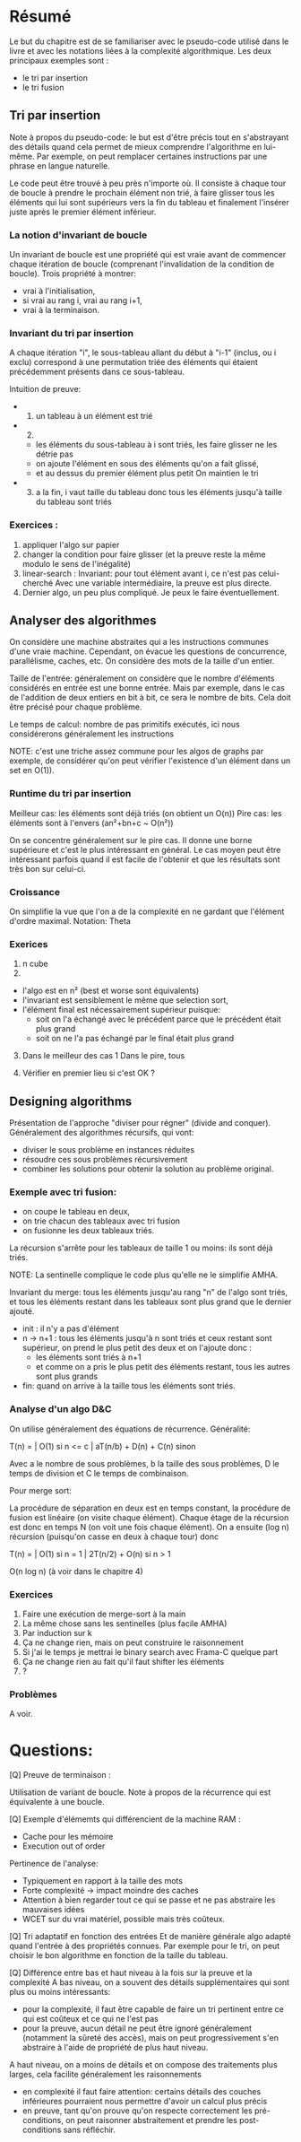 # Résumé

Le but du chapitre est de se familiariser avec le pseudo-code utilisé dans le livre et avec les
notations liées à la complexité algorithmique. Les deux principaux exemples sont :

- le tri par insertion
- le tri fusion

## Tri par insertion

Note à propos du pseudo-code: le but est d'être précis tout en s'abstrayant des détails quand cela
permet de mieux comprendre l'algorithme en lui-même. Par exemple, on peut remplacer certaines
instructions par une phrase en langue naturelle.

Le code peut être trouvé à peu près n'importe où. Il consiste à chaque tour de boucle à
prendre le prochain élément non trié, à faire glisser tous les éléments qui lui sont supérieurs
vers la fin du tableau et finalement l'insérer juste après le premier élément inférieur.

### La notion d'invariant de boucle

Un invariant de boucle est une propriété qui est vraie avant de commencer chaque itération de boucle
(comprenant l'invalidation de la condition de boucle). Trois propriété à montrer:

- vrai à l'initialisation,
- si vrai au rang i, vrai au rang i+1,
- vrai à la terminaison.

### Invariant du tri par insertion

A chaque itération "i", le sous-tableau allant du début à "i-1" (inclus, ou i exclu) correspond
à une permutation triée des éléments qui étaient précédemment présents dans ce sous-tableau.

Intuition de preuve:

- 1) un tableau à un élément est trié
- 2)
  - les éléments du sous-tableau à i sont triés, les faire glisser ne les détrie pas
  - on ajoute l'élément en sous des éléments qu'on a fait glissé,
  - et au dessus du premier élément plus petit
  On maintien le tri
- 3) a la fin, i vaut taille du tableau donc tous les éléments jusqu'à taille du tableau sont triés

### Exercices :

1) appliquer l'algo sur papier
2) changer la condition pour faire glisser (et la preuve reste la même modulo le sens de l'inégalité)
3) linear-search :
  Invariant: pour tout élément avant i, ce n'est pas celui-cherché
  Avec une variable intermédiaire, la preuve est plus directe.
4) Dernier algo, un peu plus compliqué. Je peux le faire éventuellement.

## Analyser des algorithmes

On considère une machine abstraites qui a les instructions communes d'une vraie machine. Cependant,
on évacue les questions de concurrence, parallélisme, caches, etc. On considère des mots de la taille
d'un entier.

Taille de l'entrée: généralement on considère que le nombre d'éléments considérés en entrée est une
bonne entrée. Mais par exemple, dans le cas de l'addition de deux entiers en bit à bit, ce sera le
nombre de bits. Cela doit être précisé pour chaque problème.

Le temps de calcul: nombre de pas primitifs exécutés, ici nous considérerons généralement les
instructions

NOTE: c'est une triche assez commune pour les algos de graphs par exemple, de considérer
      qu'on peut vérifier l'existence d'un élément dans un set en O(1)).

### Runtime du tri par insertion

Meilleur cas: les éléments sont déjà triés (on obtient un O(n))
Pire cas: les éléments sont à l'envers (an²+bn+c ~ O(n²))

On se concentre généralement sur le pire cas. Il donne une borne supérieure et c'est le plus
intéressant en général. Le cas moyen peut être intéressant parfois quand il est facile de l'obtenir
et que les résultats sont très bon sur celui-ci.

### Croissance

On simplifie la vue que l'on a de la complexité en ne gardant que l'élément d'ordre maximal.
Notation: Theta

### Exerices

1) n cube
2)
  - l'algo est en n² (best et worse sont équivalents)
  - l'invariant est sensiblement le même que selection sort,
  - l'élément final est nécessairement supérieur puisque:
    - soit on l'a échangé avec le précédent parce que le précédent était plus grand
    - soit on ne l'a pas échangé par le final était plus grand
3) Dans le meilleur des cas 1
   Dans le pire, tous

4) Vérifier en premier lieu si c'est OK ?

## Designing algorithms

Présentation de l'approche "diviser pour régner" (divide and conquer).
Généralement des algorithmes récursifs, qui vont:
  - diviser le sous problème en instances réduites
  - résoudre ces sous problèmes récursivement
  - combiner les solutions pour obtenir la solution au problème original.

### Exemple avec tri fusion:

  - on coupe le tableau en deux,
  - on trie chacun des tableaux avec tri fusion
  - on fusionne les deux tableaux triés.

La récursion s'arrête pour les tableaux de taille 1 ou moins: ils sont déjà triés.

NOTE: La sentinelle complique le code plus qu'elle ne le simplifie AMHA.

Invariant du merge: tous les éléments jusqu'au rang "n" de l'algo sont triés, et tous les éléments
restant dans les tableaux sont plus grand que le dernier ajouté.

- init : il n'y a pas d'élément
- n -> n+1 :
  tous les éléments jusqu'à n sont triés et ceux restant sont supérieur,
  on prend le plus petit des deux et on l'ajoute donc :
    - les éléments sont triés à n+1
    - et comme on a pris le plus petit des éléments restant, tous les autres sont plus grands
- fin: quand on arrive à la taille tous les éléments sont triés.

### Analyse d'un algo D&C

On utilise généralement des équations de récurrence. Généralité:

T(n) = | O(1)                   si n <= c
       | aT(n/b) + D(n) + C(n)  sinon

Avec a le nombre de sous problèmes, b la taille des sous problèmes, D le temps de division et
C le temps de combinaison.

Pour merge sort:

La procédure de séparation en deux est en temps constant, la procédure de fusion est linéaire (on
visite chaque élément). Chaque étage de la récursion est donc en temps N (on voit une fois chaque
élément). On a ensuite (log n) récursion (puisqu'on casse en deux à chaque tour) donc

T(n) = | O(1) si n = 1
       | 2T(n/2) + O(n) si n > 1

O(n log n) (à voir dans le chapitre 4)

### Exercices

1) Faire une exécution de merge-sort à la main
2) La même chose sans les sentinelles (plus facile AMHA)
3) Par induction sur k
4) Ça ne change rien, mais on peut construire le raisonnement
5) Si j'ai le temps je mettrai le binary search avec Frama-C quelque part
6) Ça ne change rien au fait qu'il faut shifter les éléments
7) ?

### Problèmes

A voir.

# Questions:

[Q] Preuve de terminaison :

Utilisation de variant de boucle.
Note à propos de la récurrence qui est équivalente à une boucle.

[Q] Exemple d'élémemts qui différencient de la machine RAM :

- Cache pour les mémoire
- Execution out of order

Pertinence de l'analyse:

- Typiquement en rapport à la taille des mots
- Forte complexité -> impact moindre des caches
- Attention à bien regarder tout ce qui se passe et ne pas abstraire les mauvaises idées
- WCET sur du vrai matériel, possible mais très coûteux.

[Q] Tri adaptatif en fonction des entrées
Et de manière générale algo adapté quand l'entrée à des propriétés connues.
Par exemple pour le tri, on peut choisir le bon algorithme en fonction de la taille du
tableau.

[Q] Différence entre bas et haut niveau à la fois sur la preuve et la complexité
A bas niveau, on a souvent des détails supplémentaires qui sont plus ou moins intéressants:
 - pour la complexité, il faut être capable de faire un tri pertinent entre ce qui est
   coûteux et ce qui ne l'est pas
 - pour la preuve, aucun détail ne peut être ignoré généralement (notamment la sûreté des
   accès), mais on peut progressivement s'en abstraire à l'aide de propriété de plus 
   haut niveau.
   
A haut niveau, on a moins de détails et on compose des traitements plus larges, cela 
facilite généralement les raisonnements
  - en complexité il faut faire attention: certains détails des couches inférieures
    pourraient nous permettre d'avoir un calcul plus précis
  - en preuve, tant qu'on prouve qu'on respecte correctement les pré-conditions, on peut 
    raisonner abstraitement et prendre les post-conditions sans réfléchir.
